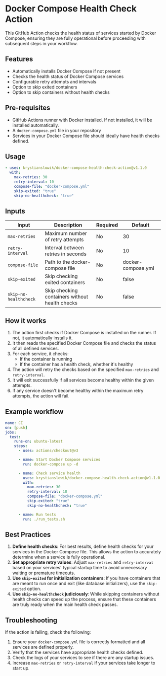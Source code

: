 # Docker Compose Health Check Action

This GitHub Action checks the health status of services started by Docker Compose, ensuring they are fully operational before proceeding with subsequent steps in your workflow.

## Features

- Automatically installs Docker Compose if not present
- Checks the health status of Docker Compose services
- Configurable retry attempts and intervals
- Option to skip exited containers
- Option to skip containers without health checks

## Pre-requisites

- GitHub Actions runner with Docker installed. If not installed, it will be installed automatically.
- A `docker-compose.yml` file in your repository
- Services in your Docker Compose file should ideally have health checks defined.

## Usage

```yaml
- uses: krystianslowik/docker-compose-health-check-action@v1.1.0
  with:
    max-retries: 30
    retry-interval: 10
    compose-file: "docker-compose.yml"
    skip-exited: "true"
    skip-no-healthcheck: "true"
```

## Inputs

| Input                 | Description                                    | Required | Default            |
| --------------------- | ---------------------------------------------- | -------- | ------------------ |
| `max-retries`         | Maximum number of retry attempts               | No       | 30                 |
| `retry-interval`      | Interval between retries in seconds            | No       | 10                 |
| `compose-file`        | Path to the docker-compose file                | No       | docker-compose.yml |
| `skip-exited`         | Skip checking exited containers                | No       | false              |
| `skip-no-healthcheck` | Skip checking containers without health checks | No       | false              |

## How it works

1.  The action first checks if Docker Compose is installed on the runner. If not, it automatically installs it.
2.  It then reads the specified Docker Compose file and checks the status of all defined services.
3.  For each service, it checks:
    - If the container is running
    - If the container has a health check, whether it's healthy
4.  The action will retry the checks based on the specified `max-retries` and `retry-interval`.
5.  It will exit successfully if all services become healthy within the given attempts.
6.  If any service doesn't become healthy within the maximum retry attempts, the action will fail.

## Example workflow

```yaml
name: CI
on: [push]
jobs:
  test:
    runs-on: ubuntu-latest
    steps:
      - uses: actions/checkout@v3

      - name: Start Docker Compose services
        run: docker-compose up -d

      - name: Check service health
        uses: krystianslowik/docker-compose-health-check-action@v1.1.0
        with:
          max-retries: 30
          retry-interval: 10
          compose-file: "docker-compose.yml"
          skip-exited: "true"
          skip-no-healthcheck: "true"

      - name: Run tests
        run: ./run_tests.sh
```

## Best Practices

1.  **Define health checks**: For best results, define health checks for your services in the Docker Compose file. This allows the action to accurately determine when a service is fully operational.
2.  **Set appropriate retry values**: Adjust `max-retries` and `retry-interval` based on your services' typical startup time to avoid unnecessary waiting or premature timeouts.
3.  **Use `skip-exited` for initialization containers**: If you have containers that are meant to run once and exit (like database initializers), use the `skip-exited` option.
4.  **Use `skip-no-healthcheck` judiciously**: While skipping containers without health checks can speed up the process, ensure that these containers are truly ready when the main health check passes.

## Troubleshooting

If the action is failing, check the following:

1.  Ensure your `docker-compose.yml` file is correctly formatted and all services are defined properly.
2.  Verify that the services have appropriate health checks defined.
3.  Check the logs of your services to see if there are any startup issues.
4.  Increase `max-retries` or `retry-interval` if your services take longer to start up.
